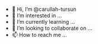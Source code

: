 - 👋 Hi, I’m @carullah-tursun
- 👀 I’m interested in ...
- 🌱 I’m currently learning ...
- 💞️ I’m looking to collaborate on ...
- 📫 How to reach me ...

<!---
carullah-tursun/carullah-tursun is a ✨ special ✨ repository because its `README.md` (this file) appears on your GitHub profile.
You can click the Preview link to take a look at your changes.
--->
